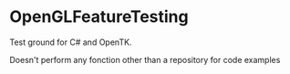 # OpenGLFeatureTesting

Test ground for C# and OpenTK.

Doesn't perform any fonction other than a repository for code examples
